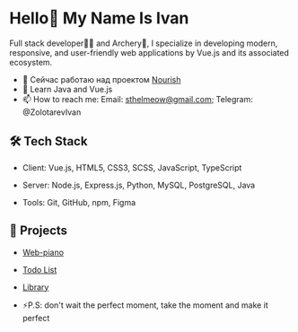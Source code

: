 # Hello👋 My Name Is Ivan

Full stack developer🧑‍💻 and Archery🏹, I specialize in developing modern, responsive, and user-friendly web applications by Vue.js and its associated ecosystem.

- 🔭 Сейчас работаю над проектом [Nourish](https://github.com/ttamelaxyz/)
- 🌱 Learn Java and Vue.js
- 📫 How to reach me: Email: sthelmeow@gmail.com; Telegram: @ZolotarevIvan

## 🛠️ Tech Stack

- Client: Vue.js, HTML5, CSS3, SCSS, JavaScript, TypeScript

- Server: Node.js, Express.js, Python, MySQL, PostgreSQL, Java 

- Tools: Git, GitHub, npm, Figma

## 🚀 Projects

- [Web-piano](https://github.com/ttamelaxyz/pianoWEB)
- [Todo List](https://github.com/ttamelaxyz/ToDo_List)
- [Library](https://github.com/ttamelaxyz/e-library)

- ⚡P.S: don't wait the perfect moment, take the moment and make it perfect
